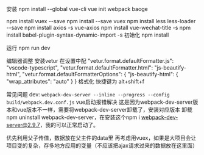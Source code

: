 安装
npm install --global vue-cli
vue init webpack baoge

npm install vuex --save
npm install --save vuex
npm install less less-loader --save
npm install axios -s
vue-axios
npm install vue-wechat-title -s
npm install babel-plugin-syntax-dynamic-import -s
初始化 npm install


运行
npm run dev

编辑器调整
安装vetur 在设置中配
"vetur.format.defaultFormatter.js": "vscode-typescript",
"vetur.format.defaultFormatter.html": "js-beautify-html",
"vetur.format.defaultFormatterOptions": {
    "js-beautify-html": {
        "wrap_attributes": "auto"
    }
}
格式化 快捷键为 alt+shift+f

常见问题
dev: `webpack-dev-server --inline --progress --config build/webpack.dev.conf.js` vue启动报错解决
这是因为webpack-dev-server版本和vue版本不一样，需要将webpack-dev-server卸载了，安装对应版本
卸载npm uninstall webpack-dev-server，在安装这个npm i webpack-dev-server@2.9.7，我的可以正常启动了。

优先利用父子传值，数据放在父主件的data里
再考虑用vuex，如果是大项目会让项目变的复杂，存多地方应用的变量（不应该把ajax请求过来的数据放在这里面）


